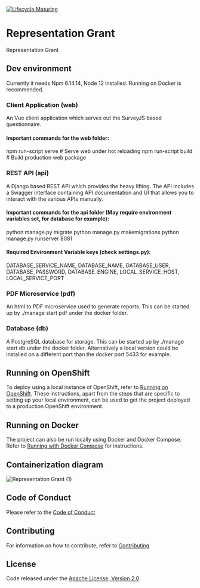 [![Lifecycle:Maturing](https://img.shields.io/badge/Lifecycle-Maturing-007EC6)](https://github.com/bcgov/representation-grant-app/)

# Representation Grant
Representation Grant

## Dev environment
Currently it needs Npm 6.14.14, Node 12 installed. Running on Docker is recommended.

### Client Application (web)
An Vue client application which serves out the SurveyJS based questionnaire.

#### Important commands for the web folder:
npm run-script serve # Serve web under hot reloading
npm run-script build # Build production web package

###	REST API (api)
A Django based REST API which provides the heavy lifting.  The API includes a Swagger interface containing API documentation and UI that allows you to interact with the various APIs manually.

#### Important commands for the api folder (May require environment variables set, for database for example):
python manage.py migrate
python manage.py makemigrations
python manage.py runserver 8081

#### Required Environment Variable keys (check settings.py):
DATABASE_SERVICE_NAME, DATABASE_NAME, DATABASE_USER, DATABASE_PASSWORD, DATABASE_ENGINE, LOCAL_SERVICE_HOST, LOCAL_SERVICE_PORT

### PDF Microservice (pdf)
An html to PDF microservice used to generate reports. 
This can be started up by ./manage start pdf under the docker folder. 

###	Database (db)
A PostgreSQL database for storage.
This can be started up by ./manage start db under the docker folder. Alternatively a local version could be installed on a different port than the docker port 5433 for example.

## Running on OpenShift
To deploy using a local instance of OpenShift, refer to [Running on OpenShift](./RunningOnOpenShift.md).  These instructions, apart from the steps that are specific to setting up your local environment, can be used to get the project deployed to a production OpenShift environment.

## Running on Docker
The project can also be run locally using Docker and Docker Compose.  Refer to [Running with Docker Compose](./docker/README.md) for instructions.

## Containerization diagram
![Representation Grant (1)](https://user-images.githubusercontent.com/3484109/147691536-3cc5ed0c-6695-476a-80c5-626a2183494a.png)

## Code of Conduct
Please refer to the [Code of Conduct](./CODE_OF_CONDUCT.md) 

## Contributing
For information on how to contribute, refer to [Contributing](CONTRIBUTING.md)

## License
Code released under the [Apache License, Version 2.0](./LICENSE).
